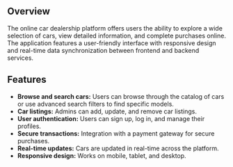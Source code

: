 ## Overview

The online car dealership platform offers users the ability to explore a wide selection of cars, view detailed information, and complete purchases online. The application features a user-friendly interface with responsive design and real-time data synchronization between frontend and backend services.

## Features

- **Browse and search cars:** Users can browse through the catalog of cars or use advanced search filters to find specific models.
- **Car listings:** Admins can add, update, and remove car listings.
- **User authentication:** Users can sign up, log in, and manage their profiles.
- **Secure transactions:** Integration with a payment gateway for secure purchases.
- **Real-time updates:** Cars are updated in real-time across the platform.
- **Responsive design:** Works on mobile, tablet, and desktop.

